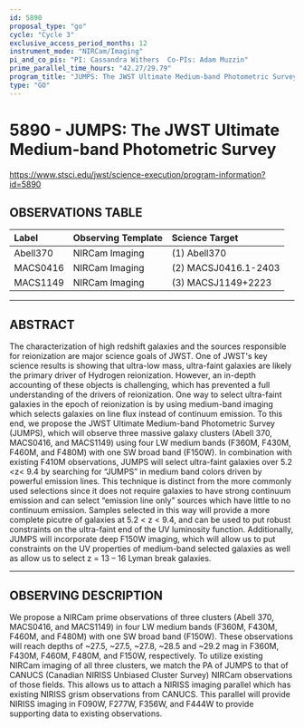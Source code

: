 ```yaml
---
id: 5890
proposal_type: "go"
cycle: "Cycle 3"
exclusive_access_period_months: 12
instrument_mode: "NIRCam/Imaging"
pi_and_co_pis: "PI: Cassandra Withers  Co-PIs: Adam Muzzin"
prime_parallel_time_hours: "42.27/29.79"
program_title: "JUMPS: The JWST Ultimate Medium-band Photometric Survey"
type: "GO"
---
```

# 5890 - JUMPS: The JWST Ultimate Medium-band Photometric Survey
https://www.stsci.edu/jwst/science-execution/program-information?id=5890
## OBSERVATIONS TABLE
| Label      | Observing Template | Science Target      |
| :--------- | :----------------- | :------------------ |
| Abell370   | NIRCam Imaging     | (1) Abell370        |
| MACS0416   | NIRCam Imaging     | (2) MACSJ0416.1-2403 |
| MACS1149   | NIRCam Imaging     | (3) MACSJ1149+2223  |

---

## ABSTRACT

The characterization of high redshift galaxies and the sources responsible for reionization are major science goals of JWST. One of JWST's key science results is showing that ultra-low mass, ultra-faint galaxies are likely the primary driver of Hydrogen reionization. However, an in-depth accounting of these objects is challenging, which has prevented a full understanding of the drivers of reionization. One way to select ultra-faint galaxies in the epoch of reionization is by using medium-band imaging which selects galaxies on line flux instead of continuum emission. To this end, we propose the JWST Ultimate Medium-band Photometric Survey (JUMPS), which will observe three massive galaxy clusters (Abell 370, MACS0416, and MACS1149) using four LW medium bands (F360M, F430M, F460M, and F480M) with one SW broad band (F150W). In combination with existing F410M observations, JUMPS will select ultra-faint galaxies over 5.2 <z< 9.4 by searching for “JUMPS” in medium band colors driven by powerful emission lines. This technique is distinct from the more commonly used selections since it does not require galaxies to have strong continuum emission and can select “emission line only” sources which have little to no continuum emission. Samples selected in this way will provide a more complete picutre of galaxies at 5.2 < z < 9.4, and can be used to put robust constraints on the ultra-faint end of the UV luminosity function. Additionally, JUMPS will incorporate deep F150W imaging, which will allow us to put constraints on the UV properties of medium-band selected galaxies as well as allow us to select z = 13 – 16 Lyman break galaxies.

---

## OBSERVING DESCRIPTION

We propose a NIRCam prime observations of three clusters (Abell 370, MACS0416, and MACS1149) in four LW medium bands (F360M, F430M, F460M, and F480M) with one SW broad band (F150W). These observations will reach depths of ~27.5, ~27.5, ~27.8, ~28.5 and ~29.2 mag in F360M, F430M, F460M, F480M, and F150W, respectively. To utilize existing NIRCam imaging of all three clusters, we match the PA of JUMPS to that of CANUCS (Canadian NIRISS Unbiased Cluster Survey) NIRCam observations of those fields. This allows us to attach a NIRISS imaging parallel which has existing NIRISS grism observations from CANUCS. This parallel will provide NIRISS imaging in F090W, F277W, F356W, and F444W to provide supporting data to existing observations.